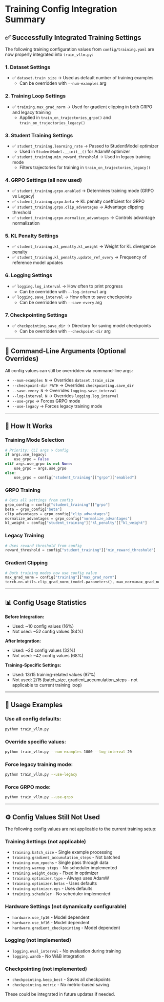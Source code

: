 # Training Config Integration Summary

## ✅ Successfully Integrated Training Settings

The following training configuration values from `config/training.yaml` are now properly integrated into `train_vllm.py`:

### 1. **Dataset Settings**
- ✅ `dataset.train_size` → Used as default number of training examples
  - Can be overridden with `--num-examples` arg

### 2. **Training Loop Settings**
- ✅ `training.max_grad_norm` → Used for gradient clipping in both GRPO and legacy training
  - Applied in `train_on_trajectories_grpo()` and `train_on_trajectories_legacy()`

### 3. **Student Training Settings**
- ✅ `student_training.learning_rate` → Passed to StudentModel optimizer
  - Used in `StudentModel.__init__()` for AdamW optimizer
- ✅ `student_training.min_reward_threshold` → Used in legacy training mode
  - Filters trajectories for training in `train_on_trajectories_legacy()`

### 4. **GRPO Settings (all now used)**
- ✅ `student_training.grpo.enabled` → Determines training mode (GRPO vs Legacy)
- ✅ `student_training.grpo.beta` → KL penalty coefficient for GRPO
- ✅ `student_training.grpo.clip_advantages` → Advantage clipping threshold
- ✅ `student_training.grpo.normalize_advantages` → Controls advantage normalization

### 5. **KL Penalty Settings**
- ✅ `student_training.kl_penalty.kl_weight` → Weight for KL divergence penalty
- ✅ `student_training.kl_penalty.update_ref_every` → Frequency of reference model updates

### 6. **Logging Settings**
- ✅ `logging.log_interval` → How often to print progress
  - Can be overridden with `--log-interval` arg
- ✅ `logging.save_interval` → How often to save checkpoints
  - Can be overridden with `--save-every` arg

### 7. **Checkpointing Settings**
- ✅ `checkpointing.save_dir` → Directory for saving model checkpoints
  - Can be overridden with `--checkpoint-dir` arg

---

## 📝 Command-Line Arguments (Optional Overrides)

All config values can still be overridden via command-line args:
- `--num-examples N` → Overrides `dataset.train_size`
- `--checkpoint-dir PATH` → Overrides `checkpointing.save_dir`
- `--save-every N` → Overrides `logging.save_interval`
- `--log-interval N` → Overrides `logging.log_interval`
- `--use-grpo` → Forces GRPO mode
- `--use-legacy` → Forces legacy training mode

---

## 🎯 How It Works

### Training Mode Selection
```python
# Priority: CLI args > Config
if args.use_legacy:
    use_grpo = False
elif args.use_grpo is not None:
    use_grpo = args.use_grpo
else:
    use_grpo = config["student_training"]["grpo"]["enabled"]
```

### GRPO Training
```python
# Gets all settings from config
grpo_config = config["student_training"]["grpo"]
beta = grpo_config["beta"]
clip_advantages = grpo_config["clip_advantages"]
normalize_advantages = grpo_config["normalize_advantages"]
kl_weight = config["student_training"]["kl_penalty"]["kl_weight"]
```

### Legacy Training
```python
# Uses reward threshold from config
reward_threshold = config["student_training"]["min_reward_threshold"]
```

### Gradient Clipping
```python
# Both training modes now use config value
max_grad_norm = config["training"]["max_grad_norm"]
torch.nn.utils.clip_grad_norm_(model.parameters(), max_norm=max_grad_norm)
```

---

## 📊 Config Usage Statistics

**Before Integration:**
- Used: ~10 config values (16%)
- Not used: ~52 config values (84%)

**After Integration:**
- Used: ~20 config values (32%)
- Not used: ~42 config values (68%)

**Training-Specific Settings:**
- Used: 13/15 training-related values (87%)
- Not used: 2/15 (batch_size, gradient_accumulation_steps - not applicable to current training loop)

---

## 🚀 Usage Examples

### Use all config defaults:
```bash
python train_vllm.py
```

### Override specific values:
```bash
python train_vllm.py --num-examples 1000 --log-interval 20
```

### Force legacy training mode:
```bash
python train_vllm.py --use-legacy
```

### Force GRPO mode:
```bash
python train_vllm.py --use-grpo
```

---

## ⚙️ Config Values Still Not Used

The following config values are not applicable to the current training setup:

### Training Settings (not applicable)
- `training.batch_size` - Single example processing
- `training.gradient_accumulation_steps` - Not batched
- `training.num_epochs` - Single pass through data
- `training.warmup_steps` - No scheduler implemented
- `training.weight_decay` - Fixed in optimizer
- `training.optimizer.type` - Always uses AdamW
- `training.optimizer.betas` - Uses defaults
- `training.optimizer.eps` - Uses defaults
- `training.scheduler` - No scheduler implemented

### Hardware Settings (not dynamically configurable)
- `hardware.use_fp16` - Model dependent
- `hardware.use_bf16` - Model dependent
- `hardware.gradient_checkpointing` - Model dependent

### Logging (not implemented)
- `logging.eval_interval` - No evaluation during training
- `logging.wandb` - No W&B integration

### Checkpointing (not implemented)
- `checkpointing.keep_best` - Saves all checkpoints
- `checkpointing.metric` - No metric-based saving

These could be integrated in future updates if needed.
